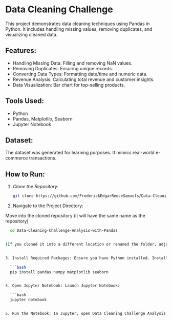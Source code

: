 # Data Cleaning Challenge
This project demonstrates data cleaning techniques using Pandas in Python. It includes handling missing values, removing duplicates, and visualizing cleaned data.

## Features:
- Handling Missing Data: Filling and removing NaN values.
- Removing Duplicates: Ensuring unique records.
- Converting Data Types: Formatting date/time and numeric data.
- Revenue Analysis: Calculating total revenue and customer insights.
- Data Visualization: Bar chart for top-selling products.

## Tools Used:
- Python
- Pandas, Matplotlib, Seaborn
- Jupyter Notebook

## Dataset:
The dataset was generated for learning purposes. It mimics real-world e-commerce transactions.

## How to Run:

1. *Clone the Repository*:
   ```bash
   git clone https://github.com/FrederickEdgarReeceSamuels/Data-Cleaning-Challenge-Analysis-with-Pandas.git

2. Navigate to the Project Directory:

Move into the cloned repository (it will have the same name as the repository)

  
 ```bash
   cd Data-Cleaning-Challenge-Analysis-with-Pandas


(If you cloned it into a different location or renamed the folder, adjust the directory name accordingly.)


3. Install Required Packages: Ensure you have Python installed. Install the necessary packages using:

   ```bash
   pip install pandas numpy matplotlib seaborn


4. Open Jupyter Notebook: Launch Jupyter Notebook:

   ```bash
   jupyter notebook


5. Run the Notebook: In Jupyter, open Data Cleaning Challenge Analysis with Pandas.ipynb and execute the cells sequentially.
